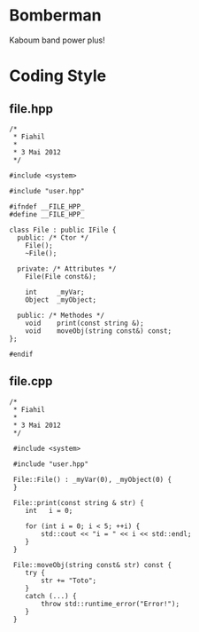 Bomberman
=========

Kaboum band power plus!

Coding Style
============

file.hpp
--------------------------------
    /*
     * Fiahil
     * 
     * 3 Mai 2012
     */

    #include <system>

    #include "user.hpp"

    #ifndef __FILE_HPP_
    #define __FILE_HPP_

    class File : public IFile {
      public: /* Ctor */
        File();
        ~File();
    
      private: /* Attributes */
        File(File const&);
  
        int     _myVar;
        Object  _myObject;
    
      public: /* Methodes */
        void    print(const string &);
        void    moveObj(string const&) const;
    };

    #endif

file.cpp
--------------------------------
    /*
     * Fiahil
     *
     * 3 Mai 2012
     */
     
     #include <system>
     
     #include "user.hpp"
     
     File::File() : _myVar(0), _myObject(0) {
     }
     
     File::print(const string & str) {
        int   i = 0;
        
        for (int i = 0; i < 5; ++i) {
            std::cout << "i = " << i << std::endl;
        }
     }
     
     File::moveObj(string const& str) const {
        try {
            str += "Toto";
        }
        catch (...) {
            throw std::runtime_error("Error!");
        }
     }
